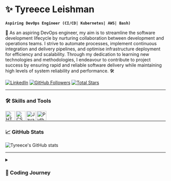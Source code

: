 # ✨ Tyreece Leishman

**`Aspiring DevOps Engineer (CI/CD| Kubernetes| AWS| Bash)`**

🚀 As an aspiring DevOps engineer, my aim is to streamline the software development lifecycle by nurturing collaboration between development and operations teams. I strive to automate processes, implement continuous integration and delivery pipelines, and optimise infrastructure deployment for efficiency and scalability. Through my dedication to learning new technologies and methodologies, I endeavour to contribute to project success by ensuring rapid and reliable software delivery while maintaining high levels of system reliability and performance. 🛠️

<p align="left">
   <a href="https://linkedin.com/in/tyreece-leishman">
      <img alt="LinkedIn" title="Connect with me on LinkedIn" src="https://img.shields.io/badge/LinkedIn-%230077B5.svg?logo=linkedin&logoColor=white&style=for-the-badge&labelColor=0a66c2"/></a> 
   <a href="https://github.com/Tyreece-Leishman?tab=followers">
      <img alt="GitHub Followers" title="Follow me on Github" src="https://img.shields.io/github/followers/Tyreece-Leishman?color=236ad3&labelColor=1155ba&style=for-the-badge&logo=person-add&label=Follow&logoColor=white"/></a>
   <a href="https://github.com/Tyreece-Leishman?tab=repositories&sort=stargazers">
      <img alt="Total Stars" title="Total stars on GitHub" src="https://img.shields.io/github/stars/Tyreece-Leishman?color=55960c&style=for-the-badge&labelColor=488207&logo=star"/></a>
</p>

---

### 🛠️ Skills and Tools

<img align="left" alt="HTML" width="30px" src="https://cdn.jsdelivr.net/gh/devicons/devicon/icons/html5/html5-plain.svg"/>
<img align="left" alt="CSS" width="30px" src="https://cdn.jsdelivr.net/gh/devicons/devicon/icons/css3/css3-plain.svg"/>
<img align="left" alt="JavaScript" width="30px" src="https://cdn.jsdelivr.net/gh/devicons/devicon/icons/javascript/javascript-plain.svg"/>
<img align="left" alt="Python" width="30px" src="https://cdn.jsdelivr.net/gh/devicons/devicon/icons/python/python-plain.svg"/>
<br />

---

### 📈 GitHub Stats

![Tyreece's GitHub stats](https://github-readme-stats.vercel.app/api?username=tyreece-leishman&show_icons=true&theme=vue-dark)

---

<details>
 <summary><h3>📌 Coding Journey</h3></summary>
My coding journey commenced during my time in secondary school when I accidentally stumbled upon the developer tools. Initially perplexed by the code displayed on the screen, I made a determined effort to comprehend it. My first attempt at hands-on coding involved manipulating CSS to change the colours of a webpage. However, my excitement was short-lived as I discovered that the changes did not persist after refreshing the page. This setback only fueled my curiosity and kindled a lasting interest in coding and web development.
   
<br>
<br>
   
Seeking to broaden my understanding, I turned to FreeCodeCamp, where I delved into the basics of HTML and CSS. As I refined my skills, I sought more comprehensive tutorials on YouTube, unlocking the intricacies of JavaScript and Python.

Fast forward to the present day, and my coding journey has progressed. I am currently engaged in Udemy courses, diligently working to enhance my coding abilities. As I tackle real-world projects, I find satisfaction in the ongoing learning process, propelled by the passion ignited during those initial moments in secondary school.

